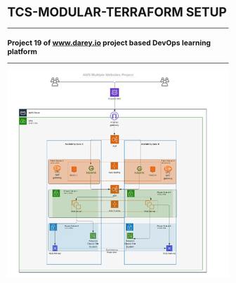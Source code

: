 # TCS-MODULAR-TERRAFORM SETUP

---
### Project 19 of www.darey.io project based DevOps learning platform

---
![](../architecture%20diagram.PNG)

